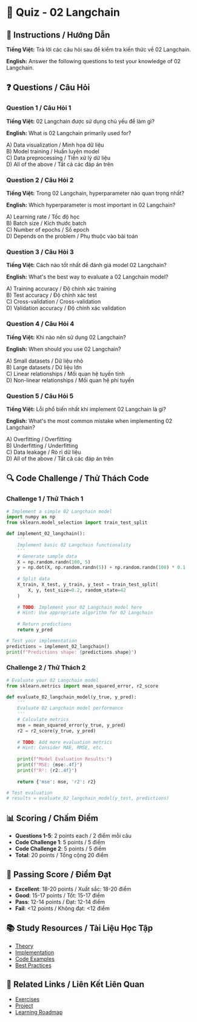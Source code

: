 # 🧠 Quiz - 02 Langchain

## 📝 Instructions / Hướng Dẫn

**Tiếng Việt:** Trả lời các câu hỏi sau để kiểm tra kiến thức về 02 Langchain.

**English:** Answer the following questions to test your knowledge of 02 Langchain.

## ❓ Questions / Câu Hỏi

### Question 1 / Câu Hỏi 1
**Tiếng Việt:** 02 Langchain được sử dụng chủ yếu để làm gì?

**English:** What is 02 Langchain primarily used for?

A) Data visualization / Minh họa dữ liệu  
B) Model training / Huấn luyện model  
C) Data preprocessing / Tiền xử lý dữ liệu  
D) All of the above / Tất cả các đáp án trên

### Question 2 / Câu Hỏi 2
**Tiếng Việt:** Trong 02 Langchain, hyperparameter nào quan trọng nhất?

**English:** Which hyperparameter is most important in 02 Langchain?

A) Learning rate / Tốc độ học  
B) Batch size / Kích thước batch  
C) Number of epochs / Số epoch  
D) Depends on the problem / Phụ thuộc vào bài toán

### Question 3 / Câu Hỏi 3
**Tiếng Việt:** Cách nào tốt nhất để đánh giá model 02 Langchain?

**English:** What's the best way to evaluate a 02 Langchain model?

A) Training accuracy / Độ chính xác training  
B) Test accuracy / Độ chính xác test  
C) Cross-validation / Cross-validation  
D) Validation accuracy / Độ chính xác validation

### Question 4 / Câu Hỏi 4
**Tiếng Việt:** Khi nào nên sử dụng 02 Langchain?

**English:** When should you use 02 Langchain?

A) Small datasets / Dữ liệu nhỏ  
B) Large datasets / Dữ liệu lớn  
C) Linear relationships / Mối quan hệ tuyến tính  
D) Non-linear relationships / Mối quan hệ phi tuyến

### Question 5 / Câu Hỏi 5
**Tiếng Việt:** Lỗi phổ biến nhất khi implement 02 Langchain là gì?

**English:** What's the most common mistake when implementing 02 Langchain?

A) Overfitting / Overfitting  
B) Underfitting / Underfitting  
C) Data leakage / Rò rỉ dữ liệu  
D) All of the above / Tất cả các đáp án trên

## 🔍 Code Challenge / Thử Thách Code

### Challenge 1 / Thử Thách 1
```python
# Implement a simple 02 Langchain model
import numpy as np
from sklearn.model_selection import train_test_split

def implement_02_langchain():
    '''
    Implement basic 02 Langchain functionality
    '''
    # Generate sample data
    X = np.random.randn(100, 5)
    y = np.dot(X, np.random.randn(5)) + np.random.randn(100) * 0.1
    
    # Split data
    X_train, X_test, y_train, y_test = train_test_split(
        X, y, test_size=0.2, random_state=42
    )
    
    # TODO: Implement your 02 Langchain model here
    # Hint: Use appropriate algorithm for 02 Langchain
    
    # Return predictions
    return y_pred

# Test your implementation
predictions = implement_02_langchain()
print(f"Predictions shape: {predictions.shape}")
```

### Challenge 2 / Thử Thách 2
```python
# Evaluate your 02 Langchain model
from sklearn.metrics import mean_squared_error, r2_score

def evaluate_02_langchain_model(y_true, y_pred):
    '''
    Evaluate 02 Langchain model performance
    '''
    # Calculate metrics
    mse = mean_squared_error(y_true, y_pred)
    r2 = r2_score(y_true, y_pred)
    
    # TODO: Add more evaluation metrics
    # Hint: Consider MAE, RMSE, etc.
    
    print(f"Model Evaluation Results:")
    print(f"MSE: {mse:.4f}")
    print(f"R²: {r2:.4f}")
    
    return {'mse': mse, 'r2': r2}

# Test evaluation
# results = evaluate_02_langchain_model(y_test, predictions)
```

## 📊 Scoring / Chấm Điểm

- **Questions 1-5**: 2 points each / 2 điểm mỗi câu
- **Code Challenge 1**: 5 points / 5 điểm
- **Code Challenge 2**: 5 points / 5 điểm
- **Total**: 20 points / Tổng cộng 20 điểm

## 🎯 Passing Score / Điểm Đạt

- **Excellent**: 18-20 points / Xuất sắc: 18-20 điểm
- **Good**: 15-17 points / Tốt: 15-17 điểm  
- **Pass**: 12-14 points / Đạt: 12-14 điểm
- **Fail**: <12 points / Không đạt: <12 điểm

## 📚 Study Resources / Tài Liệu Học Tập

- [Theory](./THEORY_02_langchain.md)
- [Implementation](./IMPLEMENTATION_02_langchain.md)
- [Code Examples](./CODE_EXAMPLES_02_langchain.md)
- [Best Practices](./BEST_PRACTICES_02_langchain.md)

## 🔗 Related Links / Liên Kết Liên Quan

- [Exercises](./EXERCISES_02_langchain.md)
- [Project](./PROJECT_02_langchain.md)
- [Learning Roadmap](./LEARNING_ROADMAP_02_langchain.md)
